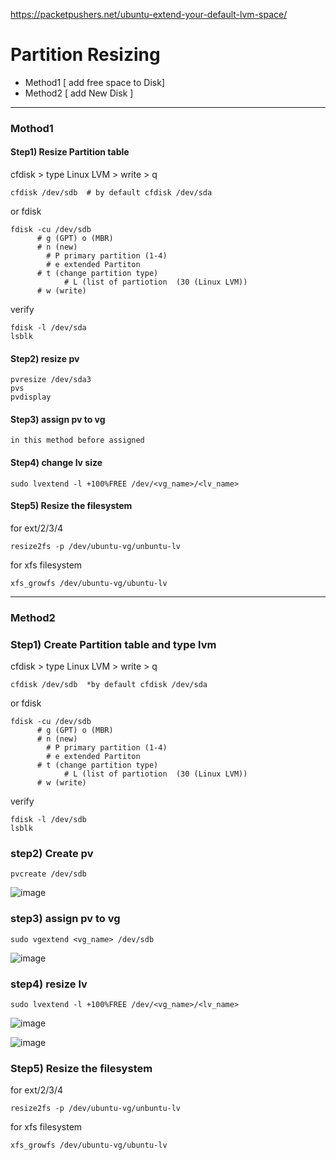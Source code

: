https://packetpushers.net/ubuntu-extend-your-default-lvm-space/
  
# Partition Resizing

- Method1 [ add free space to Disk]
- Method2 [ add New Disk ]

--------------------------------------------------------------------------------------------------------------------
### Mothod1 

#### Step1) Resize Partition table 

cfdisk > type Linux LVM > write > q
```
cfdisk /dev/sdb  # by default cfdisk /dev/sda
```
or fdisk
```
fdisk -cu /dev/sdb
      # g (GPT) o (MBR)
      # n (new)
        # P primary partition (1-4)
        # e extended Partiton 
      # t (change partition type)
            # L (list of partiotion  (30 (Linux LVM))
      # w (write)
```
verify
```
fdisk -l /dev/sda
lsblk 
```
#### Step2) resize pv
```
pvresize /dev/sda3
pvs
pvdisplay
```
#### Step3)  assign pv to vg
```
in this method before assigned
```

#### Step4) change lv size
```
sudo lvextend -l +100%FREE /dev/<vg_name>/<lv_name>
```
#### Step5) Resize the filesystem
for ext/2/3/4
```
resize2fs -p /dev/ubuntu-vg/unbuntu-lv
```
for xfs filesystem
```
xfs_growfs /dev/ubuntu-vg/ubuntu-lv
```
-------------------------------------------------------------------------------------------------------------------
### Method2
### Step1) Create Partition table and type lvm
cfdisk > type Linux LVM > write > q
```
cfdisk /dev/sdb  *by default cfdisk /dev/sda
```
or fdisk
```
fdisk -cu /dev/sdb
      # g (GPT) o (MBR)
      # n (new)
        # P primary partition (1-4)
        # e extended Partiton 
      # t (change partition type)
            # L (list of partiotion  (30 (Linux LVM))
      # w (write)
```
verify
```
fdisk -l /dev/sdb
lsblk     
```

### step2) Create pv
```
pvcreate /dev/sdb
```
![image](https://github.com/user-attachments/assets/00ac1966-85c2-4b87-ad8f-961f58426ceb)

### step3) assign pv to vg
```
sudo vgextend <vg_name> /dev/sdb
```
![image](https://github.com/user-attachments/assets/75a5b1d7-4c5d-4492-83fb-435f819969e3)

### step4) resize lv
```
sudo lvextend -l +100%FREE /dev/<vg_name>/<lv_name>
```
![image](https://github.com/user-attachments/assets/bc1707ff-f8ae-4833-b5e1-8fe9e4a07625)

![image](https://github.com/user-attachments/assets/2c93ebd5-b194-4e24-a505-9c0a8f4b58c6)

### Step5) Resize the filesystem
for ext/2/3/4
```
resize2fs -p /dev/ubuntu-vg/unbuntu-lv
```
for xfs filesystem
```
xfs_growfs /dev/ubuntu-vg/ubuntu-lv
```

